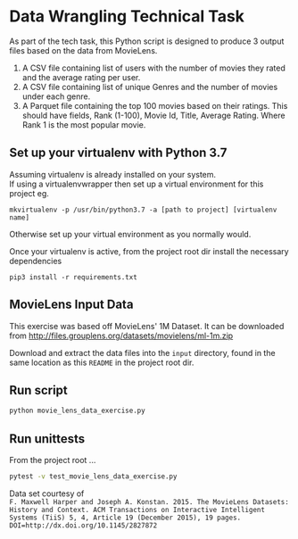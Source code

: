 # Data Wrangling Technical Task

As part of the tech task, this Python script is designed to produce 3 output files based on the data from MovieLens.

1) A CSV file containing list of users with the number of movies they rated and the average rating per user.
2) A CSV file containing list of unique Genres and the number of movies under each genre.
3) A Parquet file containing the top 100 movies based on their ratings. 
This should have fields, Rank (1-100), Movie Id, Title, Average Rating. Where Rank 1 is the most popular movie.
## Set up your virtualenv with Python 3.7

Assuming virtualenv is already installed on your system.  
If using a virtualenvwrapper then set up a virtual environment for this project 
eg.
```
mkvirtualenv -p /usr/bin/python3.7 -a [path to project] [virtualenv name]
```
Otherwise set up your virtual environment as you normally would.  

Once your virtualenv is active, from the project root dir install the necessary dependencies

```
pip3 install -r requirements.txt
```

## MovieLens Input Data
This exercise was based off MovieLens' 1M Dataset. It can be downloaded from  http://files.grouplens.org/datasets/movielens/ml-1m.zip
  
Download and extract the data files into the `input` directory, found in the same location as this `README` in the project root dir. 

## Run script
```bash
python movie_lens_data_exercise.py
```

## Run unittests
From the project root ...
```bash 
pytest -v test_movie_lens_data_exercise.py
```

Data set courtesy of  
`F. Maxwell Harper and Joseph A. Konstan. 2015. The MovieLens Datasets: History
and Context. ACM Transactions on Interactive Intelligent Systems (TiiS) 5, 4,
Article 19 (December 2015), 19 pages. DOI=http://dx.doi.org/10.1145/2827872`
